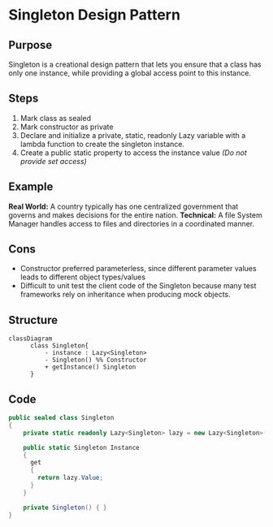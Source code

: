 # Singleton Design Pattern

## Purpose
Singleton is a creational design pattern that lets you ensure that a class has only one instance, while providing a global access point to this instance.

## Steps
1. Mark class as sealed
2. Mark constructor as private
3. Declare and initialize a private, static, readonly Lazy<T> variable with a lambda function to create the singleton instance.
4. Create a public static property to access the instance value *(Do not provide set access)*

## Example
**Real World:** A country typically has one centralized government that governs and makes decisions for the entire nation.
**Technical:** A file System Manager handles access to files and directories in a coordinated manner.

## Cons
- Constructor preferred parameterless, since different parameter values leads to different object types/values
- Difficult to unit test the client code of the Singleton because many test frameworks rely on inheritance when producing mock objects.

## Structure
```mermaid
classDiagram
      class Singleton{
          - instance : Lazy<Singleton>
          - Singleton() %% Constructor
          + getInstance() Singleton
      }
```

## Code
```csharp
public sealed class Singleton
{
    private static readonly Lazy<Singleton> lazy = new Lazy<Singleton>(() => new Singleton());

    public static Singleton Instance
    {
      get
      {
        return lazy.Value;
      }
    }

    private Singleton() { }
}
```
